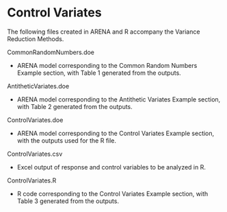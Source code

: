 # Control Variates


The following files created in ARENA and R accompany the Variance Reduction Methods.

CommonRandomNumbers.doe
- ARENA model corresponding to the Common Random Numbers Example section, with Table 1 generated from the outputs.

AntitheticVariates.doe
- ARENA model corresponding to the Antithetic Variates Example section, with Table 2 generated from the outputs.

ControlVariates.doe
- ARENA model corresponding to the Control Variates Example section, with the outputs used for the R file.

ControlVariates.csv
- Excel output of response and control variables to be analyzed in R.

ControlVariates.R
- R code corresponding to the Control Variates Example section, with Table 3 generated from the outputs.
